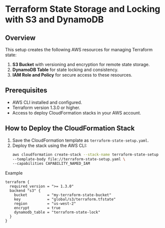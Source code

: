 # Terraform State Storage and Locking with S3 and DynamoDB

## Overview
This setup creates the following AWS resources for managing Terraform state:  
1. **S3 Bucket** with versioning and encryption for remote state storage.  
2. **DynamoDB Table** for state locking and consistency.  
3. **IAM Role and Policy** for secure access to these resources.

## Prerequisites
- AWS CLI installed and configured.  
- Terraform version 1.3.0 or higher.  
- Access to deploy CloudFormation stacks in your AWS account.

## How to Deploy the CloudFormation Stack
1. Save the CloudFormation template as `terraform-state-setup.yaml`.  
2. Deploy the stack using the AWS CLI:
   ```bash
   aws cloudformation create-stack --stack-name terraform-state-setup \
   --template-body file://terraform-state-setup.yaml \
   --capabilities CAPABILITY_NAMED_IAM


Example
```
terraform {
  required_version = ">= 1.3.0"
  backend "s3" {
    bucket         = "my-terraform-state-bucket"
    key            = "global/s3/terraform.tfstate"
    region         = "us-west-2"
    encrypt        = true
    dynamodb_table = "terraform-state-lock"
  }
}
```
